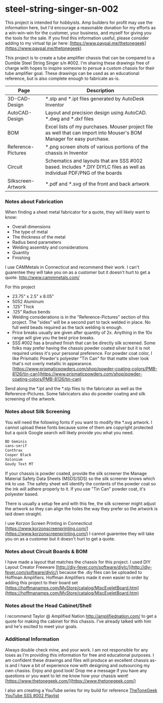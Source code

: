 # steel-string-singer-sn-002
This project is intended for hobbyists. Amp builders for profit may use the information here, but I'd encourage a reasonable donation for my efforts as a win-win-win for the customer, your business, and myself for giving you the tools for the sale. If you find this information useful, please consider adding to my virtual tip jar here: [https://www.paypal.me/thetonegeek](https://www.paypal.me/thetonegeek)


This project is to create a tube amplifier chassis that can be compared to a Dumble Steel String Singer s/n #002. I'm sharing these drawings free of charge with hopes to inspire someone to persue a custom chassis for their tube amplifier goal. These drawings can be used as an educational reference, but is also complete enough to fabricate as-is.


| Page | Description |
| ------ | ------ |
| 3D-CAD-Design| *.stp and *.ipt files generated by AutoDesk Inventor |
| AutoCAD-Design | Layout and precision design using AutoCAD. *.dwg and *.dxf files |
| BOM | Excel lists of my purchases. Mouser project file as well that can import into Mouser's BOM Manager for easy purchase.  |
| Reference-Pictures | *.png screen shots of various portions of the chassis in Inventor |
| Circuit | Schematics and layouts that are SSS #002 based. Includes *.DIY DIYLC files as well as individual PDF/PNG of the boards  |
| Silkscreen-Artwork | *.pdf and *.svg of the front and back artwork |



### Notes about Fabrication
When finding a sheet metal fabricator for a quote, they will likely want to know:
* Overall dimensions
* The type of metal
* The thickness of the metal
* Radius bend parameters
* Welding assembly and considerations
* Quantity
* Finishing

I use CAMMetals in Connecticut and recommend their work. I can't guarentee they will take you on as a customer but it doesn't hurt to get a quote. http://www.cammmetals.com/

For this project
* 23.75" x 2.5" x 8.05"
* 5052 Aluminum
* .125" Thick
* .125" Radius bends
* Welding considerations is in the "Reference-Pictures" section of this project. The "sides" will be a second part to tack welded in place. No full weld beads required as the tack welding is enough. 
* Price breaks usually are given after quantity of 2x. Anything in the 10x range will give you the best price breaks.
* SSS #002 has a brushed finish that can be directly silk screened. Some folks may prefer having the chassis powder coated silver but it is not required unless it's your personal preference. For powder coat color, I like Prismatic Powder's polyester "Tin Can" for that matte silver look that's not overly metallic in appearance. [https://www.prismaticpowders.com/shop/powder-coating-colors/PMB-8126/tin-can](https://www.prismaticpowders.com/shop/powder-coating-colors/PMB-8126/tin-can)

Send along the *.ipt and the *.stp files to the fabricator as well as the Reference-Pictures. Some fabricators also do powder coating and silk screening of the artwork. 

### Notes about Silk Screening
You will need the following fonts if you want to modify the *.svg artwork. I cannot upload these fonts because some of them are copyright protected but a quick Google search will likely provide you what you need. 

```sh
BD Geminis
sans-serif
Conthrax
Cooper Black
Xolonium
Goudy Text MT
```
If your chassis is powder coated, provide the silk screener the Manage Material Safety Data Sheets (MSDS/SDS) so the silk screener knows which ink to use. The safety sheet will identify the contents of the powder coat so the ink will adhere properly to it. If you use "Tin Can" powder coat, it's polyester based. 

There is usually a setup fee and with this fee, the silk screener might adjust the artwork so they can align the holes the way they prefer so the artwork is laid down straight. 

I use Korzon Screen Printing in Connecticut [https://www.korzonscreenprinting.com/](https://www.korzonscreenprinting.com/) I cannot guarentee they will take you on as a customer but it doesn't hurt to get a quote.

### Notes about Circuit Boards & BOM
I have made a layout that matches the chassis for this project. I used DIY Layout Creator Freeware [http://diy-fever.com/software/diylc/](http://diy-fever.com/software/diylc/) because the .diy files can be uploaded to Hoffman Amplifiers. Hoffman Amplifiers made it even easier to order by adding this project to their board set [https://hoffmanamps.com/MyStore/catalog/MiscEyeletBoard.htm](https://hoffmanamps.com/MyStore/catalog/MiscEyeletBoard.htm)

### Notes about the Head Cabinet/Shell
I recommend Taylor @ Amplified Nation http://amplifiednation.com/ to get a quote for making the cabinet for this chassis. I've already talked with him and he's excited to meet your goals. 

### Additional Information
Always double check mine, and your work. I am not responsible for any loses as I'm providing this information for free and educational purposes. I am confident these drawings and files will produce an excellent chassis as-is and I have a bit of experience now with designing and outsourcing my own chasiss. Enjoy and good look! Drop me a message if you have any questions or you want to let me know how your chassis went! 
[https://www.thetonegeek.com/](https://www.thetonegeek.com/)

I also am creating a YouTube series for my build for reference [TheToneGeek YouTube SSS #002 Playlist](https://www.youtube.com/playlist?list=PL7cXUZ8g7NhQ-m8TfABf82qVsaGDDUorQ)
